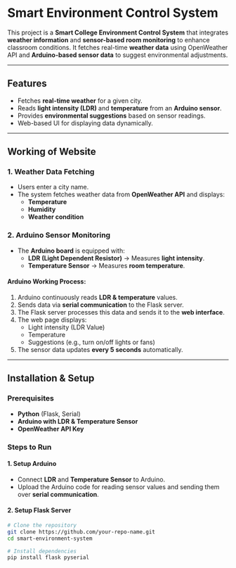 # Smart Environment Control System  

This project is a **Smart College Environment Control System** that integrates **weather information** and **sensor-based room monitoring** to enhance classroom conditions. It fetches real-time **weather data** using OpenWeather API and **Arduino-based sensor data** to suggest environmental adjustments.

---

## Features  
- Fetches **real-time weather** for a given city.  
- Reads **light intensity (LDR)** and **temperature** from an **Arduino sensor**.  
- Provides **environmental suggestions** based on sensor readings.  
- Web-based UI for displaying data dynamically.  

---

## Working of Website 

### 1. Weather Data Fetching  
- Users enter a city name.  
- The system fetches weather data from **OpenWeather API** and displays:  
  - **Temperature**  
  - **Humidity**  
  - **Weather condition**  

### 2. Arduino Sensor Monitoring  

- The **Arduino board** is equipped with:  
  - **LDR (Light Dependent Resistor)** → Measures **light intensity**.  
  - **Temperature Sensor** → Measures **room temperature**.  

#### **Arduino Working Process:**  
1. Arduino continuously reads **LDR & temperature** values.  
2. Sends data via **serial communication** to the Flask server.  
3. The Flask server processes this data and sends it to the **web interface**.  
4. The web page displays:  
   - Light intensity (LDR Value)  
   - Temperature  
   - Suggestions (e.g., turn on/off lights or fans)  
5. The sensor data updates **every 5 seconds** automatically.  

---

## Installation & Setup  

### Prerequisites  
- **Python** (Flask, Serial)  
- **Arduino with LDR & Temperature Sensor**  
- **OpenWeather API Key**  

### Steps to Run  

#### 1. Setup Arduino  
- Connect **LDR** and **Temperature Sensor** to Arduino.  
- Upload the Arduino code for reading sensor values and sending them over **serial communication**.  

#### 2. Setup Flask Server  
```sh
# Clone the repository
git clone https://github.com/your-repo-name.git
cd smart-environment-system

# Install dependencies
pip install flask pyserial
